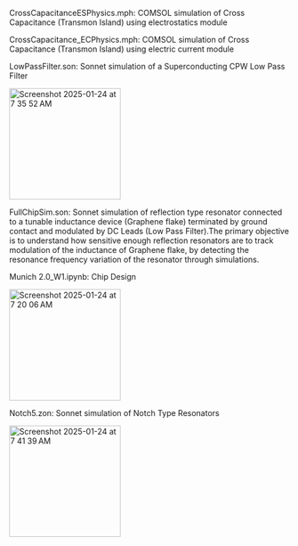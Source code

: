 CrossCapacitanceESPhysics.mph: COMSOL simulation of Cross Capacitance (Transmon Island) using electrostatics module

CrossCapacitance_ECPhysics.mph: COMSOL simulation of Cross Capacitance (Transmon Island) using electric current module

LowPassFilter.son: Sonnet simulation of a Superconducting CPW Low Pass Filter

<img width="200" alt="Screenshot 2025-01-24 at 7 35 52 AM" src="https://github.com/user-attachments/assets/9d0d0460-e213-48b3-a6f9-8724cb214e61" />

FullChipSim.son: Sonnet simulation of reflection type resonator connected to a tunable inductance device (Graphene flake) terminated by ground contact and modulated by DC Leads (Low Pass Filter).The primary objective is to understand how sensitive enough reflection resonators are to track modulation of the inductance of Graphene flake, by detecting the resonance frequency variation of the resonator through simulations.

Munich 2.0_W1.ipynb: Chip Design

<img width="200" alt="Screenshot 2025-01-24 at 7 20 06 AM" src="https://github.com/user-attachments/assets/5dd182ca-0c4c-4355-bf27-6eea7d3ffb39" />

Notch5.zon: Sonnet simulation of Notch Type Resonators

<img width="200" alt="Screenshot 2025-01-24 at 7 41 39 AM" src="https://github.com/user-attachments/assets/feb18067-c483-4b35-a058-53e7e5373ca1" />

